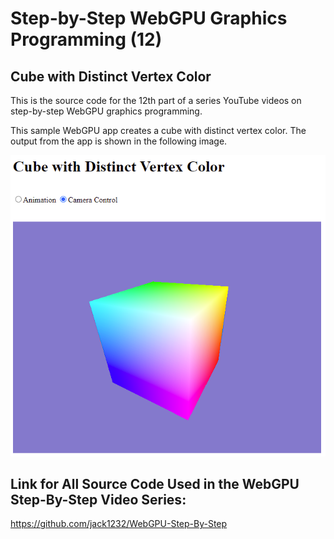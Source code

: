 # Step-by-Step WebGPU Graphics Programming (12) 
## Cube with Distinct Vertex Color

This is the source code for the 12th part of a series YouTube videos on step-by-step WebGPU graphics programming.

This sample WebGPU app creates a cube with distinct vertex color. The output from the app is shown in the following image.

![image01](dist/assets/image01.png)

## Link for All Source Code Used in the WebGPU Step-By-Step Video Series:

https://github.com/jack1232/WebGPU-Step-By-Step